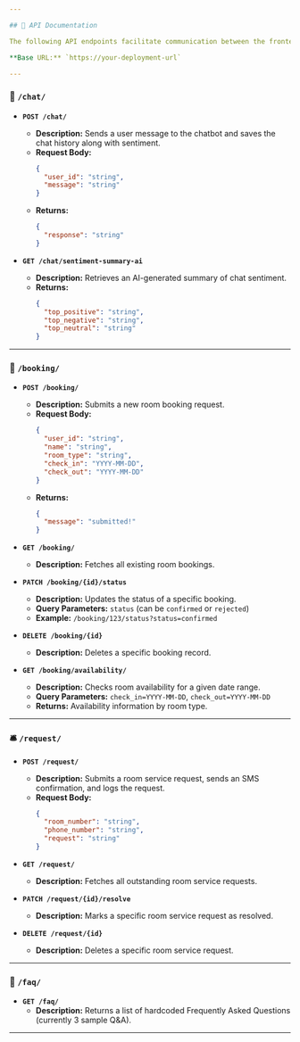 ```yaml
---

## 🔖 API Documentation

The following API endpoints facilitate communication between the frontend and backend, and manage data operations.

**Base URL:** `https://your-deployment-url`

---
```


### 📡 `/chat/`

* **`POST /chat/`**
    * **Description:** Sends a user message to the chatbot and saves the chat history along with sentiment.
    * **Request Body:**
        ```json
        {
          "user_id": "string",
          "message": "string"
        }
        ```
    * **Returns:**
        ```json
        {
          "response": "string"
        }
        ```

* **`GET /chat/sentiment-summary-ai`**
    * **Description:** Retrieves an AI-generated summary of chat sentiment.
    * **Returns:**
        ```json
        {
          "top_positive": "string",
          "top_negative": "string",
          "top_neutral": "string"
        }
        ```

---

### 📆 `/booking/`

* **`POST /booking/`**
    * **Description:** Submits a new room booking request.
    * **Request Body:**
        ```json
        {
          "user_id": "string",
          "name": "string",
          "room_type": "string",
          "check_in": "YYYY-MM-DD",
          "check_out": "YYYY-MM-DD"
        }
        ```
    * **Returns:**
        ```json
        {
          "message": "submitted!"
        }
        ```

* **`GET /booking/`**
    * **Description:** Fetches all existing room bookings.

* **`PATCH /booking/{id}/status`**
    * **Description:** Updates the status of a specific booking.
    * **Query Parameters:** `status` (can be `confirmed` or `rejected`)
    * **Example:** `/booking/123/status?status=confirmed`

* **`DELETE /booking/{id}`**
    * **Description:** Deletes a specific booking record.

* **`GET /booking/availability/`**
    * **Description:** Checks room availability for a given date range.
    * **Query Parameters:** `check_in=YYYY-MM-DD`, `check_out=YYYY-MM-DD`
    * **Returns:** Availability information by room type.

---

### 🛎 `/request/`

* **`POST /request/`**
    * **Description:** Submits a room service request, sends an SMS confirmation, and logs the request.
    * **Request Body:**
        ```json
        {
          "room_number": "string",
          "phone_number": "string",
          "request": "string"
        }
        ```

* **`GET /request/`**
    * **Description:** Fetches all outstanding room service requests.

* **`PATCH /request/{id}/resolve`**
    * **Description:** Marks a specific room service request as resolved.

* **`DELETE /request/{id}`**
    * **Description:** Deletes a specific room service request.

---

### 📖 `/faq/`

* **`GET /faq/`**
    * **Description:** Returns a list of hardcoded Frequently Asked Questions (currently 3 sample Q&A).

---
